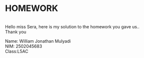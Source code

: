 <h1>HOMEWORK</h1><br>
Hello miss Sera, here is my solution to the homework you gave us..<br>
Thank you<br>

Name: William Jonathan Mulyadi<br>
NIM: 2502045683<br>
Class:L5AC<br>
